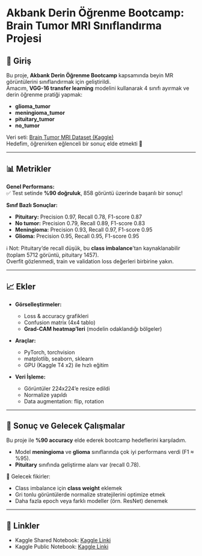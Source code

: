 # Akbank Derin Öğrenme Bootcamp: Brain Tumor MRI Sınıflandırma Projesi

## 📌 Giriş
Bu proje, **Akbank Derin Öğrenme Bootcamp** kapsamında beyin MR görüntülerini sınıflandırmak için geliştirildi.  
Amacım, **VGG-16 transfer learning** modelini kullanarak 4 sınıfı ayırmak ve derin öğrenme pratiği yapmak:  

- **glioma_tumor**  
- **meningioma_tumor**  
- **pituitary_tumor**  
- **no_tumor**  

Veri seti: [Brain Tumor MRI Dataset (Kaggle)](https://www.kaggle.com/datasets/masoudnickparvar/brain-tumor-mri-dataset)  
Hedefim, öğrenirken eğlenceli bir sonuç elde etmekti 🚀  

---

## 📊 Metrikler

**Genel Performans:**  
✅ Test setinde **%90 doğruluk**, 858 görüntü üzerinde başarılı bir sonuç!  

**Sınıf Bazlı Sonuçlar:**
- **Pituitary:** Precision 0.97, Recall 0.78, F1-score 0.87  
- **No tumor:** Precision 0.79, Recall 0.89, F1-score 0.83  
- **Meningioma:** Precision 0.93, Recall 0.97, F1-score 0.95  
- **Glioma:** Precision 0.95, Recall 0.95, F1-score 0.95  

ℹ️ Not: Pituitary’de recall düşük, bu **class imbalance**’tan kaynaklanabilir (toplam 5712 görüntü, pituitary 1457).  
Overfit gözlenmedi, train ve validation loss değerleri birbirine yakın.  

---

## 📈 Ekler

- **Görselleştirmeler:**  
  - Loss & accuracy grafikleri  
  - Confusion matrix (4x4 tablo)  
  - **Grad-CAM heatmap’leri** (modelin odaklandığı bölgeler)  

- **Araçlar:**  
  - PyTorch, torchvision  
  - matplotlib, seaborn, sklearn  
  - GPU (Kaggle T4 x2) ile hızlı eğitim  

- **Veri İşleme:**  
  - Görüntüler 224x224’e resize edildi  
  - Normalize yapıldı  
  - Data augmentation: flip, rotation  

---

## 📝 Sonuç ve Gelecek Çalışmalar
Bu proje ile **%90 accuracy** elde ederek bootcamp hedeflerini karşıladım.  
- Model **meningioma** ve **glioma** sınıflarında çok iyi performans verdi (F1 ≈ %95).  
- **Pituitary** sınıfında geliştirme alanı var (recall 0.78).  

📌 Gelecek fikirler:  
- Class imbalance için **class weight** eklemek  
- Gri tonlu görüntülerde normalize stratejilerini optimize etmek  
- Daha fazla epoch veya farklı modeller (örn. ResNet) denemek  

---

## 🔗 Linkler
- Kaggle Shared Notebook: [Kaggle Linki](https://www.kaggle.com/code/ahmet0akaslan/akbank-bootcamp?scriptVersionId=263791710)
- Kaggle Public Notebook: [Kaggle Linki](https://www.kaggle.com/code/ahmet0akaslan/akbank-bootcamp)



